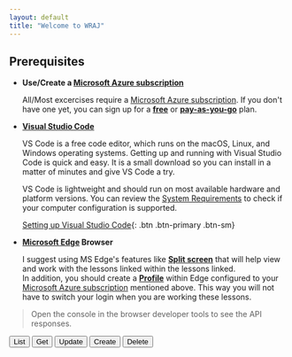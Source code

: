```yaml
---
layout: default
title: "Welcome to WRAJ"
---
```


## Prerequisites

- **Use/Create a [Microsoft Azure subscription]**

  All/Most excercises require a [Microsoft Azure subscription]. If you don't have one yet, you can sign up for a **[free](https://azure.microsoft.com/en-us/pricing/free-services/)** or **[pay-as-you-go](https://go.microsoft.com/fwlink/?linkid=2332614&clcid=0x409)** plan.

- **[Visual Studio Code]**

  VS Code is a free code editor, which runs on the macOS, Linux, and Windows operating systems. Getting up and running with Visual Studio Code is quick and easy. It is a small download so you can install in a matter of minutes and give VS Code a try.

  VS Code is lightweight and should run on most available hardware and platform versions. You can review the [System Requirements](https://code.visualstudio.com/docs/supporting/requirements) to check if your computer configuration is supported.

  [Setting up Visual Studio Code](https://code.visualstudio.com/docs/setup/setup-overview){: .btn .btn-primary .btn-sm}

- **[Microsoft Edge] Browser**

  I suggest using MS Edge's features like **[Split screen]** that will help view and work with the lessons linked within the lessons linked.  
  In addition, you should create a **[Profile]** within Edge configured to your [Microsoft Azure subscription] mentioned above. This way you will not have to switch your login when you are working these lessons.

<blockquote>
    Open the console in the browser developer tools to see the API responses.
</blockquote>
<div>
    <button class="btn btn-sm btn-primary" id="list" onclick="listUser()">List</button>
    <button class="btn btn-sm btn-warning" id="get" onclick="getUser(1)">Get</button>
    <button class="btn btn-sm btn-secondary" id="update" onclick="updateUser()">Update</button>
    <button class="btn btn-sm btn-danger" id="create" onclick="createUser()">Create</button>
    <button class="btn btn-sm btn-dark" id="delete" onclick="delUser()">Delete</button>
</div>

[Microsoft Azure subscription]: https://azure.microsoft.com/en-us/pricing/purchase-options/azure-account
[Microsoft Edge]: https://www.microsoft.com/en-us/edge
[Split screen]: https://www.microsoft.com/en-us/edge/features/split-screen?form=MA13FJ
[Profile]: https://www.microsoft.com/en-us/edge/features/profiles?form=MA13FJ
[Visual Studio Code]: https://code.visualstudio.com

<script src="{{ "/assets/js/dataUsers.js" | relative_url }}"></script>
